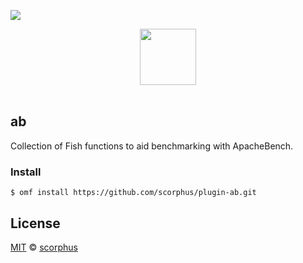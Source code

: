 ![](https://img.shields.io/badge/license-MIT-007EC7.svg?style=flat-square)

<div align="center">
    <a href="http://github.com/oh-my-fish/oh-my-fish">
        <img width="90" src="https://cloud.githubusercontent.com/assets/8317250/8510172/f006f0a4-230f-11e5-98b6-5c2e3c87088f.png">
    </a>
</div><br>


## ab

Collection of Fish functions to aid benchmarking with ApacheBench.


### Install

```fish
$ omf install https://github.com/scorphus/plugin-ab.git
```


## License

[MIT](http://opensource.org/licenses/MIT) © [scorphus](https://github.com/scorphus)
